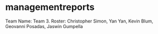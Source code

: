 # managementreports
Team Name: Team 3.
Roster:
Christopher Simon,
Yan Yan,
Kevin Blum,
Geovanni Posadas,
Jaswin Gumpella
